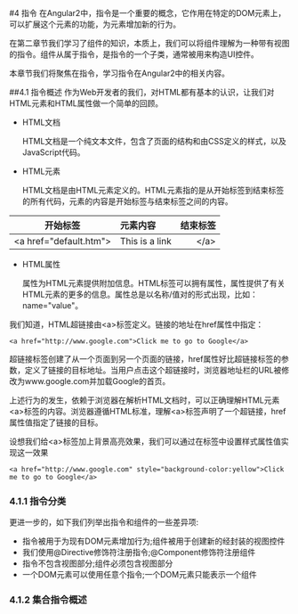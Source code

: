#4 指令
在Angular2中，指令是一个重要的概念，它作用在特定的DOM元素上，可以扩展这个元素的功能，为元素增加新的行为。

在第二章节我们学习了组件的知识，本质上，我们可以将组件理解为一种带有视图的指令。组件从属于指令，是指令的一个子类，通常被用来构造UI控件。

本章节我们将聚焦在指令，学习指令在Angular2中的相关内容。

##4.1 指令概述
作为Web开发者的我们，对HTML都有基本的认识，让我们对HTML元素和HTML属性做一个简单的回顾。

* HTML文档

	HTML文档是一个纯文本文件，包含了页面的结构和由CSS定义的样式，以及JavaScript代码。

* HTML元素

	HTML文档是由HTML元素定义的。HTML元素指的是从开始标签到结束标签的所有代码，元素的内容是开始标签与结束标签之间的内容。


| 开始标签 | 元素内容   | 结束标签 |
| ------- | :----- | ------: |
| \<a href="default.htm"> | This is a link | \</a>|
		
		

* HTML属性

	属性为HTML元素提供附加信息。HTML标签可以拥有属性，属性提供了有关HTML元素的更多的信息。属性总是以名称/值对的形式出现，比如：name="value"。
	
我们知道，HTML超链接由\<a>标签定义。链接的地址在href属性中指定：

```
<a href="http://www.google.com">Click me to go to Google</a>
```

超链接标签创建了从一个页面到另一个页面的链接，href属性好比超链接标签的参数，定义了链接的目标地址。当用户点击这个超链接时，浏览器地址栏的URL被修改为www.google.com并加载Google的首页。

上述行为的发生，依赖于浏览器在解析HTML文档时，可以正确理解HTML元素\<a>标签的内容。浏览器遵循HTML标准，理解\<a>标签声明了一个超链接，href属性值指定了链接的目标。

设想我们给\<a>标签加上背景高亮效果，我们可以通过在标签中设置样式属性值实现这一效果

```
<a href="http://www.google.com" style="background-color:yellow">Click me to go to Google</a>
```






### 4.1.1 指令分类

更进一步的，如下我们列举出指令和组件的一些差异项:

* 指令被用于为现有DOM元素增加行为;组件被用于创建新的经封装的视图控件
* 我们使用@Directive修饰符注册指令;@Component修饰符注册组件
* 指令不包含视图部分;组件必须包含视图部分
* 一个DOM元素可以使用任意个指令;一个DOM元素只能表示一个组件
### 4.1.2 集合指令概述


